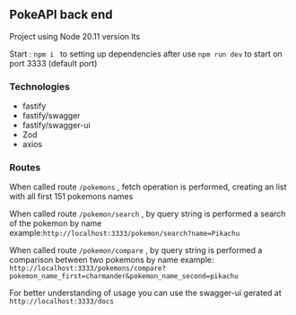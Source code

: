 ## PokeAPI back end

Project using Node 20.11 version lts

Start :
 ```npm i ```  to setting up dependencies after use ``npm run dev`` to start on port 3333 (default port)

### Technologies
- fastify
- fastify/swagger
- fastify/swagger-ui
- Zod
- axios
    

 ### Routes

 When called route ``/pokemons`` , fetch operation is performed, creating an list with all first 151 pokemons names

When called route ``/pokemon/search`` , by query string is performed a search of the pokemon by name\
example:``http://localhost:3333/pokemon/search?name=Pikachu`` 

When called route ``/pokemon/compare`` , by query string is performed a comparison between two pokemons by name
example: ``http://localhost:3333/pokemons/compare?pokemon_name_first=charmander&pokemon_name_second=pikachu``


 For better understanding of usage you can use the swagger-ui gerated at ``http://localhost:3333/docs``
 
